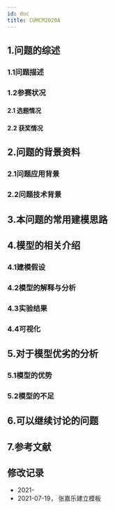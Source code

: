 ```yaml
---
id: doc
title: CUMCM2020A   
---           
```

## 1.问题的综述

### 1.1问题描述


### 1.2参赛状况
#### 2.1 选题情况
#### 2.2 获奖情况


## 2.问题的背景资料
### 2.1问题应用背景

### 2.2问题技术背景

## 3.本问题的常用建模思路

## 4.模型的相关介绍

### 4.1建模假设

### 4.2模型的解释与分析

### 4.3实验结果

### 4.4可视化


## 5.对于模型优劣的分析

### 5.1模型的优势


### 5.2模型的不足
## 6.可以继续讨论的问题


## 7.参考文献


## 修改记录
- 2021-    
- 2021-07-19， 张嘉乐建立模板

